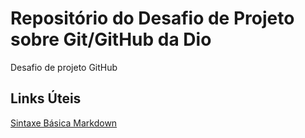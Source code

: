 # Repositório do Desafio de Projeto sobre Git/GitHub da Dio
Desafio de projeto GitHub

## Links Úteis
[Sintaxe Básica Markdown](https://www.markdownguide.org/basic-syntax/)
